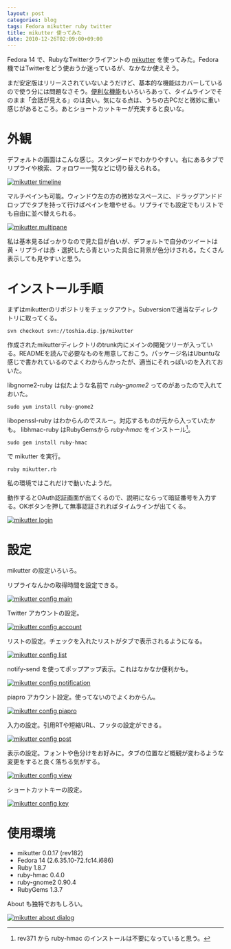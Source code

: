 ```yaml
---
layout: post
categories: blog
tags: Fedora mikutter ruby twitter
title: mikutter 使ってみた
date: 2010-12-26T02:09:00+09:00
---
```



Fedora 14 で、RubyなTwitterクライアントの [mikutter] を使ってみた。Fedora機ではTwitterをどう使おうか迷っているが、なかなか使えそう。

まだ安定版はリリースされていないようだけど、基本的な機能はカバーしているので使う分には問題なさそう。[便利な機能]もいろいろあって、タイムラインでそのまま「会話が見える」のは良い。気になる点は、うちの古PCだと微妙に重い感じがあるところ。あとショートカットキーが充実すると良いな。

<!-- more -->


# 外観

デフォルトの画面はこんな感じ。スタンダードでわかりやすい。右にあるタブでリプライや検索、フォロワー一覧などに切り替えられる。

[![mikutter timeline]][mikutter timeline link]


マルチペインも可能。ウィンドウ左の方の微妙なスペースに、ドラッグアンドドロップでタブを持って行けばペインを増やせる。リプライでも設定でもリストでも自由に並べ替えられる。

[![mikutter multipane]][mikutter multipane link]


私は基本見るばっかりなので見た目が白いが、デフォルトで自分のツイートは黄・リプライは赤・選択したら青といった具合に背景が色分けされる。たくさん表示しても見やすいと思う。


# インストール手順

まずはmikutterのリポジトリをチェックアウト。Subversionで適当なディレクトリに取ってくる。

```
svn checkout svn://toshia.dip.jp/mikutter
```


作成されたmikutterディレクトリのtrunk内にメインの開発ツリーが入っている。READMEを読んで必要なものを用意しておこう。パッケージ名はUbuntuな感じで書かれているのでよくわからんかったが、適当にそれっぽいのを入れておいた。

libgnome2-ruby は似たような名前で *ruby-gnome2* ってのがあったので入れておいた。

```
sudo yum install ruby-gnome2
```


libopenssl-ruby はわからんのでスルー。対応するものが元から入っていたかも。 libhmac-ruby はRubyGemsから *ruby-hmac* をインストール[^note-2011-05-28]。

```
sudo gem install ruby-hmac
```


で mikutter を実行。

```
ruby mikutter.rb
```


私の環境ではこれだけで動いたようだ。

動作するとOAuth認証画面が出てくるので、説明にならって暗証番号を入力する。OKボタンを押して無事認証されればタイムラインが出てくる。

[![mikutter login]][mikutter login link]


# 設定

mikutter の設定いろいろ。

リプライなんかの取得時間を設定できる。

[![mikutter config main]][mikutter config main link]


Twitter アカウントの設定。

[![mikutter config account]][mikutter config account link]


リストの設定。チェックを入れたリストがタブで表示されるようになる。

[![mikutter config list]][mikutter config list link]


notify-send を使ってポップアップ表示。これはなかなか便利かも。

[![mikutter config notification]][mikutter config notification link]


piapro アカウント設定。使ってないのでよくわからん。

[![mikutter config piapro]][mikutter config piapro link]


入力の設定。引用RTや短縮URL、フッタの設定ができる。

[![mikutter config post]][mikutter config post link]


表示の設定。フォントや色分けをお好みに。タブの位置など概観が変わるような変更をすると良く落ちる気がする。

[![mikutter config view]][mikutter config view link]


ショートカットキーの設定。

[![mikutter config key]][mikutter config key link]


# 使用環境

+ mikutter 0.0.17 (rev182)
+ Fedora 14 (2.6.35.10-72.fc14.i686)
+ Ruby 1.8.7
+ ruby-hmac 0.4.0
+ ruby-gnome2 0.90.4
+ RubyGems 1.3.7


About も独特でおもしろい。

[![mikutter about dialog]][mikutter about dialog link]



[mikutter]: http://mikutter.hachune.net/
[便利な機能]: http://mikutter.hachune.net/functions

[mikutter timeline]: https://lh3.googleusercontent.com/YsU7pPaNeWkY6s1C4TJI7DwXhgJ6sFhFIpkUv8IZz_yUxcBYoxaSB6wvllL-mSpFppiXyCnHPgQVh9cPBaLojjaRLhm5xrjHk5z52AvOwbi_FoXJtdAW7HEDCQW4iaSKZbcuLcR6Ug=w300
[mikutter timeline link]: https://photos.google.com/share/AF1QipMA9NIxaZNd2oa3ADlGeKBJKofQ8ygXyw95sIlm7aA21K_iY1i9K-XhUTDbWnMUYg/photo/AF1QipNncdmGnLNkfl4QmFzP7FucBOT4E2QK5m-6FaVx?key=RlEyTkFWMF8xZ0pQcFpLNVJGUk8zLWtYVlVmR2RB

[mikutter multipane]: https://lh3.googleusercontent.com/VS-x6FeNgCcTQ6xby9hM4XhC3GkbUS788hnA98GZ_xRCtYBoLJXwciOR2i_HejfMox8KrxfL8D3ox4yvGvBa0afLjwPtfV-TYte70eUdtjU0fPCvVgQR7I-xbIENdGpeZ-tbXx5bsA=w600
[mikutter multipane link]: https://photos.google.com/share/AF1QipMA9NIxaZNd2oa3ADlGeKBJKofQ8ygXyw95sIlm7aA21K_iY1i9K-XhUTDbWnMUYg/photo/AF1QipNcegyg2J0RVbydHtu1PT4qLAAwhhekAoY0KKHC?key=RlEyTkFWMF8xZ0pQcFpLNVJGUk8zLWtYVlVmR2RB

[mikutter login]: https://lh3.googleusercontent.com/SbgKcdTKsQbg4bFPO6VRxDc9Clzfv1ghSc54W49ys3Yj8hbj1KpXVhPBgLc4Ag7ow_ypMlLXqOfYkoE3tHa8AJkSDxkQBdrlCkSO9cel-Ok9rOCU5aci5dJwm1UXwaAe1tl7Q2k29w=w400
[mikutter login link]: https://photos.google.com/share/AF1QipMA9NIxaZNd2oa3ADlGeKBJKofQ8ygXyw95sIlm7aA21K_iY1i9K-XhUTDbWnMUYg/photo/AF1QipMrMV0JdDrg3WYLex0dM0k3iWCmKVhOPMjTpUP0?key=RlEyTkFWMF8xZ0pQcFpLNVJGUk8zLWtYVlVmR2RB

[mikutter config main]: https://lh3.googleusercontent.com/Mmnw3B_pTptPcHulZelNBI4YIJGbKXfahVUSVoQhIhkkrNsMBHgK9pmG-d1PaZ59djw3OzDzGrT37-io_Te665xD67ucYdJ_IwEAeNUskuzb5_n_WQ0_iWb2-J13gXR6SKxBNxSc5w=w300
[mikutter config main link]: https://photos.google.com/share/AF1QipMA9NIxaZNd2oa3ADlGeKBJKofQ8ygXyw95sIlm7aA21K_iY1i9K-XhUTDbWnMUYg/photo/AF1QipNdE5KBOpy9_QzLEYZeqf9_jMkq23MgY8zpHeV0?key=RlEyTkFWMF8xZ0pQcFpLNVJGUk8zLWtYVlVmR2RB

[mikutter config account]: https://lh3.googleusercontent.com/6yZCK0r8TC0ThA76YKyWTPvQs4qzcgPqbQeXNMEQElhxOsgSiQOC3iJZWsjninmfqkf03Bz28b5UJ3p5gy-wOvL5U2z3U8RJ7XU7Hj76-4DsRoGnrnfEjlJFhgEbjKGuUpazaN0jxw=w300
[mikutter config account link]: https://photos.google.com/share/AF1QipMA9NIxaZNd2oa3ADlGeKBJKofQ8ygXyw95sIlm7aA21K_iY1i9K-XhUTDbWnMUYg/photo/AF1QipNRCRTrG9vj_FrjsrHkBx11TZEJfMs2wsAE4Fmz?key=RlEyTkFWMF8xZ0pQcFpLNVJGUk8zLWtYVlVmR2RB

[mikutter config list]: https://lh3.googleusercontent.com/b67smKi3J1V_3nN5H2KB3q6jFUqDV8GAm9kqDmZOf-m3CrEF29qhgeVfb2qDU4hofngC22TgyD_MnU7gBvRU_EmlabAEzvQzuJhco0bKrmzmvfbcl4yKTD5Ct-ZDrihuBWaIEuVYlg=w300
[mikutter config list link]: https://photos.google.com/share/AF1QipMA9NIxaZNd2oa3ADlGeKBJKofQ8ygXyw95sIlm7aA21K_iY1i9K-XhUTDbWnMUYg/photo/AF1QipMHjU0RX_ygr58NgKQBT6OKOCCclT_i5Gl-g9gW?key=RlEyTkFWMF8xZ0pQcFpLNVJGUk8zLWtYVlVmR2RB

[mikutter config notification]: https://lh3.googleusercontent.com/YHduQBQgB31T0lqbilrtWVjd8YGSzjA5zgxeBwuAs8vk3_uc9fA2ISIzM5M6sa74xaEwnwbkOyq1vzbMzQpbwBQH9yPJJgVUBg0TjzJLaPBeW8tI9W6ZXyx4zk9LpCE766iFfIs9Sw=w300
[mikutter config notification link]: https://photos.google.com/share/AF1QipMA9NIxaZNd2oa3ADlGeKBJKofQ8ygXyw95sIlm7aA21K_iY1i9K-XhUTDbWnMUYg/photo/AF1QipNO6mJ90vo_EO-HRy3BYiKygkkhIuh4c-uL0TkU?key=RlEyTkFWMF8xZ0pQcFpLNVJGUk8zLWtYVlVmR2RB

[mikutter config piapro]: https://lh3.googleusercontent.com/oOAHt_pRNCpBw1z4vQOUA9UejbMlADPl0EFNUgfolG6F5fPBkCbQItvcIgOrdr8EYI3Y1lgN3krnO6nG4wJ-JNWQSFfp8D25B58BKefOPhUqif_kexVYpoZWz_SvV6tGe86FhCGgKw=w300
[mikutter config piapro link]: https://photos.google.com/share/AF1QipMA9NIxaZNd2oa3ADlGeKBJKofQ8ygXyw95sIlm7aA21K_iY1i9K-XhUTDbWnMUYg/photo/AF1QipNI0KzN2mzKk2TlTVj5zJ-VSByABqla64EQb7OK?key=RlEyTkFWMF8xZ0pQcFpLNVJGUk8zLWtYVlVmR2RB

[mikutter config post]: https://lh3.googleusercontent.com/21YbnrXuCr6U_uKT64uyquo44h07vCYqPx6xPL8HI5UfIs1q6L-XuYmNsQ8Y8L3tf10rEX-dt5V1uioZ3sZY2Wr6RuJOfpwh34Cb63vS1e3Ym6PjJH1f6ut5aN-Ew-NpU9UNBSjBFg=w300
[mikutter config post link]: https://photos.google.com/share/AF1QipMA9NIxaZNd2oa3ADlGeKBJKofQ8ygXyw95sIlm7aA21K_iY1i9K-XhUTDbWnMUYg/photo/AF1QipNgWXE_-engHj8A9AQJCXRhaU1FLCWP7aS8Uuco?key=RlEyTkFWMF8xZ0pQcFpLNVJGUk8zLWtYVlVmR2RB

[mikutter config view]: https://lh3.googleusercontent.com/Y7iJ7oOLNZcbKw-TrYBBDbleWpurV-jp1yRqhNdXQvOiDXyzgjEwFijIghBgLm9yM5fy0ZELArTuAvjiDkxXfftIXhjoOrMeXKRI3UjBYtHH_cHEDz3j4wB9QcvyQ_rkYJ2Nk_VMEQ=w300
[mikutter config view link]: https://photos.google.com/share/AF1QipMA9NIxaZNd2oa3ADlGeKBJKofQ8ygXyw95sIlm7aA21K_iY1i9K-XhUTDbWnMUYg/photo/AF1QipMEKTx_Ep6pSooU-xRdAA19AWozUdDeyIt9XQrD?key=RlEyTkFWMF8xZ0pQcFpLNVJGUk8zLWtYVlVmR2RB

[mikutter config key]: https://lh3.googleusercontent.com/pan8cwxnFENOTEf0ocF51gVvAC5h9kM61_EvEVPu7wWzF2JnQxflvW6al1RpqHm4b_XklUkh0mjnDLsnSHr4ll81RVN0kQVnrss8GmBZ5KxK_KxzXAlq55xFRYsGbpkghfAS_wspnA=w300
[mikutter config key link]: https://photos.google.com/share/AF1QipMA9NIxaZNd2oa3ADlGeKBJKofQ8ygXyw95sIlm7aA21K_iY1i9K-XhUTDbWnMUYg/photo/AF1QipOJh9BPPbxEhm5qARo3H2FJFtTMJo_YesrBOnK_?key=RlEyTkFWMF8xZ0pQcFpLNVJGUk8zLWtYVlVmR2RB

[mikutter about dialog]: https://lh3.googleusercontent.com/CR74dfSUu2IUR2XtS-hdRRcxQm3qpWjeKeH7b9QntWPF5CwnLRn3poG1wR8s3fTAaQDfKTvECDVNslYrHC6hy_O5pEhnN3ekIDsvCDo6GouLcCosoAWx3A5YO4b37-QxrVWnKzlLyw=w441-h300
[mikutter about dialog link]: https://photos.google.com/share/AF1QipMA9NIxaZNd2oa3ADlGeKBJKofQ8ygXyw95sIlm7aA21K_iY1i9K-XhUTDbWnMUYg/photo/AF1QipMn9VKUqrpobtV29EJ14q660rbyVQL-tH8dQz_G?key=RlEyTkFWMF8xZ0pQcFpLNVJGUk8zLWtYVlVmR2RB

[^note-2011-05-28]: rev371 から ruby-hmac のインストールは不要になっていると思う。
